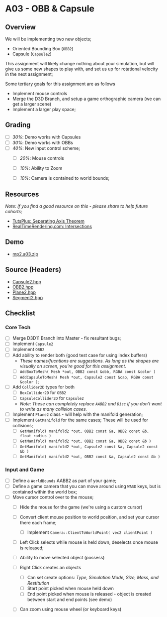 A03 - OBB & Capsule
======

## Overview
We will be implementing two new objects;

- Oriented Bounding Box (`OBB2`)  
- Capsule (`Capsule2`)

This assignment will likely change nothing about your simulation, but will give us some new shapes to play with, and set us up for rotational 
velocity in the next assignment; 

Some tertiary goals for this assignment are as follows
- Implement mouse controls
- Merge the D3D Branch, and setup a game orthographic camera (we can get a larger scene)
- Implement a larger play space; 

## Grading 
- [ ] *30%*:  Demo works with Capsules
- [ ] *30%*:  Demo works with OBBs
- [ ] *40%*:  New input control scheme; 
    - [ ] *20%*: Mouse controls   
    - [ ] *10%*: Ability to Zoom
    - [ ] *10%*: Camera is contained to world bounds; 


## Resources
*Note: If you find a good resource on this - please share to help future cohorts;*

- [TutsPlus: Seperating Axis Theorem](https://gamedevelopment.tutsplus.com/tutorials/collision-detection-using-the-separating-axis-theorem--gamedev-169)
- [RealTimeRendering.com: Intersections](http://www.realtimerendering.com/intersections.html)


## Demo
- [mp2.a03.zip](./mp2.a03.zip)


## Source (Headers)
- [Capsule2.hpp](./src/Capsule2.hpp)
- [OBB2.hpp](./src/OBB2.hpp)
- [Plane2.hpp](./src/Plane2.hpp)
- [Segment2.hpp](./src/Segment2.hpp)

## Checklist

### Core Tech
- [ ] Merge D3D11 Branch into Master - fix resultant bugs; 
- [ ] Implement `Capsule2`
- [ ] Implement `OBB2`
- [ ] Add ability to render both (good test case for using index buffers)
    - *These names/fucntions are suggestions.  As long as the shapes are visually on screen, you're good for this assignment.*
    - [ ] `AddBoxToMesh( Mesh *out, OBB2 const &obb, RGBA const &color )`
    - [ ] `AddCapsuleToMesh( Mesh *out, Capsule2 const &cap, RGBA const &color );` 
- [ ] Add `Collider2D` types for both
    - [ ] `BoxCollider2D` for `OBB2`
    - [ ] `CapsuleCollider2D` for `Capsule2`
    - *Note: These can completely replace `AABB2` and `Disc` if you don't want to write as many collision cases.*
- [ ] Implement `Plane2` class - will help with the manifold generation; 
- [ ] Implement `GetManifold` for the same cases;  These will be used for collisions; 
    - [ ] `GetManifold( manifold2 *out, OBB2 const &a, OBB2 const &b, float radius )` 
    - [ ] `GetManifold( manifold2 *out, OBB2 const &a, OBB2 const &b )`
    - [ ] `GetManifold( manifold2 *out, Capsule2 const &a, Capsule2 const &b )`
    - [ ] `GetManifold( manifold2 *out, OBB2 const &a, Capsule2 const &b )`

### Input and Game
- [ ] Define a `WorldBounds` AABB2 as part of your game;
- [ ] Define a game camera that you can move around using `WASD` keys, but is contained within the world box; 
- [ ] Move cursor control over to the mouse; 
    - [ ] Hide the mouse for the game (we're using a custom cursor)
    - [ ] Convert client mouse position to world position, and set your cursor there each frame; 
        - [ ] Implement `Camera::ClientToWorldPoint( vec2 clientPoint )`
    - [ ] Left Click selects while mouse is held down, deselects once mouse is released; 
    - [ ] Ability to move selected object (possess)
    - [ ] Right Click creates an objects
        - [ ] Can set create options: *Type, Simulation Mode, Size, Mass, and Restitution*  
        - [ ] Start point picked when mouse held down
        - [ ] End point picked when mouse is released - object is created between start and end points (see demo) 
    - [ ] Can zoom using mouse wheel (or keyboard keys)


